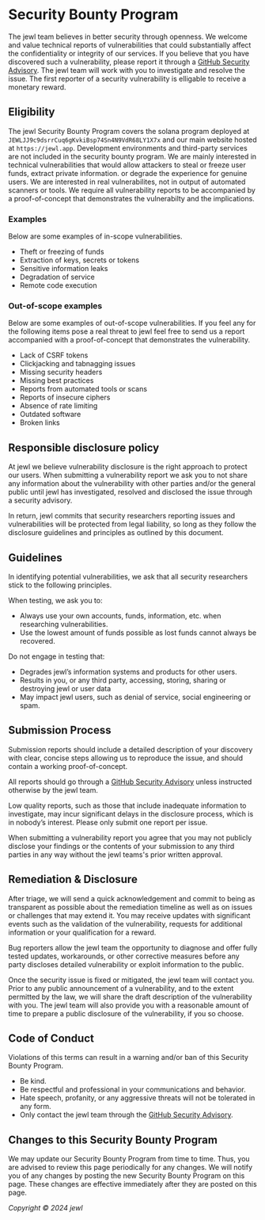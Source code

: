 # Security Bounty Program

The jewl team believes in better security through openness. We welcome and value technical reports of vulnerabilities that could substantially affect the confidentiality or integrity of our services. If you believe that you have discovered such a vulnerability, please report it through a [GitHub Security Advisory](https://github.com/jewl-app/.github/security/advisories/new). The jewl team will work with you to investigate and resolve the issue. The first reporter of a security vulnerability is elligable to receive a monetary reward.

## Eligibility

The jewl Security Bounty Program covers the solana program deployed at `JEWLJJ9c9dsrrCuq6gKvkiBsp74Sn4N9VdR68LY1X7x` and our main website hosted at `https://jewl.app`. Development environments and third-party services are not included in the security bounty program. We are mainly interested in technical vulnerabilities that would allow attackers to steal or freeze user funds, extract private information. or degrade the experience for genuine users. We are interested in real vulnerabilites, not in output of automated scanners or tools. We require all vulnerability reports to be accompanied by a proof-of-concept that demonstrates the vulnerabilty and the implications.

### Examples

Below are some examples of in-scope vulnerabilities.

* Theft or freezing of funds
* Extraction of keys, secrets or tokens
* Sensitive information leaks
* Degradation of service
* Remote code execution

### Out-of-scope examples

Below are some examples of out-of-scope vulnerabilities. If you feel any for the following items pose a real threat to jewl feel free to send us a report accompanied with a proof-of-concept that demonstrates the vulnerability.

* Lack of CSRF tokens
* Clickjacking and tabnagging issues
* Missing security headers
* Missing best practices
* Reports from automated tools or scans
* Reports of insecure ciphers
* Absence of rate limiting
* Outdated software
* Broken links

## Responsible disclosure policy

At jewl we believe vulnerability disclosure is the right approach to protect our users. When submitting a vulnerability report we ask you to not share any information about the vulnerability with other parties and/or the general public until jewl has investigated, resolved and disclosed the issue through a security advisory.

In return, jewl commits that security researchers reporting issues and vulnerabilities will be protected from legal liability, so long as they follow the disclosure guidelines and principles as outlined by this document.

## Guidelines

In identifying potential vulnerabilities, we ask that all security researchers stick to the following principles.

When testing, we ask you to:
* Always use your own accounts, funds, information, etc. when researching vulnerabilities.
* Use the lowest amount of funds possible as lost funds cannot always be recovered.

Do not engage in testing that:
* Degrades jewl’s information systems and products for other users.
* Results in you, or any third party, accessing, storing, sharing or destroying jewl or user data
* May impact jewl users, such as denial of service, social engineering or spam.

## Submission Process

Submission reports should include a detailed description of your discovery with clear, concise steps allowing us to reproduce the issue, and should contain a working proof-of-concept.

All reports should go through a [GitHub Security Advisory](https://github.com/jewl-app/.github/security/advisories/new) unless instructed otherwise by the jewl team.

Low quality reports, such as those that include inadequate information to investigate, may incur significant delays in the disclosure process, which is in nobody’s interest. Please only submit one report per issue.

When submitting a vulnerability report you agree that you may not publicly disclose your findings or the contents of your submission to any third parties in any way without the jewl teams's prior written approval.

## Remediation & Disclosure

After triage, we will send a quick acknowledgement and commit to being as transparent as possible about the remediation timeline as well as on issues or challenges that may extend it. You may receive updates with significant events such as the validation of the vulnerability, requests for additional information or your qualification for a reward.

Bug reporters allow the jewl team the opportunity to diagnose and offer fully tested updates, workarounds, or other corrective measures before any party discloses detailed vulnerability or exploit information to the public.

Once the security issue is fixed or mitigated, the jewl team will contact you. Prior to any public announcement of a vulnerability, and to the extent permitted by the law, we will share the draft description of the vulnerability with you. The jewl team will also provide you with a reasonable amount of time to prepare a public disclosure of the vulnerability, if you so choose.

## Code of Conduct

Violations of this terms can result in a warning and/or ban of this Security Bounty Program.

* Be kind.
* Be respectful and professional in your communications and behavior.
* Hate speech, profanity, or any aggressive threats will not be tolerated in any form.
* Only contact the jewl team through the [GitHub Security Advisory](https://github.com/jewl-app/.github/security/advisories/new).

## Changes to this Security Bounty Program

We may update our Security Bounty Program from time to time. Thus, you are advised to review this page periodically for any changes. We will notify you of any changes by posting the new Security Bounty Program on this page. These changes are effective immediately after they are posted on this page.

*Copyright © 2024 jewl*
